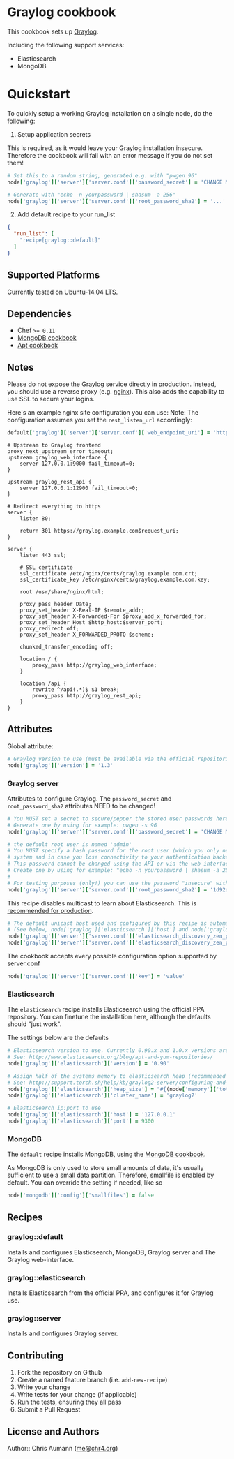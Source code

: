 # Graylog cookbook

This cookbook sets up [Graylog](http://graylog.org).

Including the following support services:

- Elasticsearch
- MongoDB

# Quickstart

To quickly setup a working Graylog installation on a single node, do the following:

1. Setup application secrets

  This is required, as it would leave your Graylog installation insecure. Therefore the cookbook
  will fail with an error message if you do not set them!

  ```ruby
  # Set this to a random string, generated e.g. with "pwgen 96"
  node['graylog']['server']['server.conf']['password_secret'] = 'CHANGE ME!'

  # Generate with "echo -n yourpassword | shasum -a 256"
  node['graylog']['server']['server.conf']['root_password_sha2'] = '...'
  ```

2. Add default recipe to your run\_list

  ```json
  {
    "run_list": [
      "recipe[graylog::default]"
    ]
  }
  ```


## Supported Platforms

Currently tested on Ubuntu-14.04 LTS.

## Dependencies

- Chef `>= 0.11`
- [MongoDB cookbook](https://github.com/hipsnip-cookbooks/mongodb)
- [Apt cookbook](https://github.com/opscode-cookbooks/apt)


## Notes

Please do not expose the Graylog service directly in production. Instead, you
should use a reverse proxy (e.g. [nginx](http://nginx.org)).
This also adds the capability to use SSL to secure your logins.

Here's an example nginx site configuration you can use:
Note: The configuration assumes you set the `rest_listen_url` accordingly:

```ruby
default['graylog']['server']['server.conf']['web_endpoint_uri'] = 'https://graylog.example.com/api/'
```

```
# Upstream to Graylog frontend
proxy_next_upstream error timeout;
upstream graylog_web_interface {
    server 127.0.0.1:9000 fail_timeout=0;
}

upstream graylog_rest_api {
    server 127.0.0.1:12900 fail_timeout=0;
}

# Redirect everything to https
server {
    listen 80;

    return 301 https://graylog.example.com$request_uri;
}

server {
    listen 443 ssl;

    # SSL certificate
    ssl_certificate /etc/nginx/certs/graylog.example.com.crt;
    ssl_certificate_key /etc/nginx/certs/graylog.example.com.key;

    root /usr/share/nginx/html;

    proxy_pass_header Date;
    proxy_set_header X-Real-IP $remote_addr;
    proxy_set_header X-Forwarded-For $proxy_add_x_forwarded_for;
    proxy_set_header Host $http_host:$server_port;
    proxy_redirect off;
    proxy_set_header X_FORWARDED_PROTO $scheme;

    chunked_transfer_encoding off;

    location / {
        proxy_pass http://graylog_web_interface;
    }

    location /api {
        rewrite ^/api(.*)$ $1 break;
        proxy_pass http://graylog_rest_api;
    }
}
```


## Attributes

Global attribute:

```ruby
# Graylog version to use (must be available via the official repositories)
node['graylog']['version'] = '1.3'
```

### Graylog server

Attributes to configure Graylog.
The `password_secret` and `root_password_sha2` attributes NEED to be changed!

```ruby
# You MUST set a secret to secure/pepper the stored user passwords here. Use at least 64 characters.
# Generate one by using for example: pwgen -s 96
node['graylog']['server']['server.conf']['password_secret'] = 'CHANGE ME!'

# the default root user is named 'admin'
# You MUST specify a hash password for the root user (which you only need to initially set up the
# system and in case you lose connectivity to your authentication backend)
# This password cannot be changed using the API or via the web interface.
# Create one by using for example: "echo -n yourpassword | shasum -a 256"
#
# For testing purposes (only!) you can use the password "insecure" with the following hash
node['graylog']['server']['server.conf']['root_password_sha2'] = '1d92dae504a70fbcae6d3721a55d7eacaf94d3133ea5f0394b7d203d64841110'
```

This recipe disables multicast to learn about Elasticsearch. This is [recommended for production](http://support.torch.sh/help/kb/graylog2-server/configuring-and-tuning-elasticsearch-for-graylog2-v0200).

```ruby
# The default unicast host used and configured by this recipe is automatically retrieved from the Elasticsearch attributes
# (See below, node['graylog']['elasticsearch']['host'] and node['graylog']['elasticsearch']['port'])
node['graylog']['server']['server.conf']['elasticsearch_discovery_zen_ping_multicast_enabled'] = false
node['graylog']['server']['server.conf']['elasticsearch_discovery_zen_ping_unicast_hosts'] = '127.0.0.1:1234'
```

The cookbook accepts every possible configuration option supported by server.conf

```ruby
node['graylog']['server']['server.conf']['key'] = 'value'
```


### Elasticsearch

The `elasticsearch` recipe installs Elasticsearch using the official PPA repository.
You can finetune the installation here, although the defaults should "just work".

The settings below are the defaults

```ruby
# Elasticsearch version to use. Currently 0.90.x and 1.0.x versions are available
# See: http://www.elasticsearch.org/blog/apt-and-yum-repositories/
node['graylog']['elasticsearch']['version'] = '0.90'

# Assign half of the systems memory to elasticsearch heap (recommended setting)
# See: http://support.torch.sh/help/kb/graylog2-server/configuring-and-tuning-elasticsearch-for-graylog2-v0200
node['graylog']['elasticsearch']['heap_size'] = "#{(node['memory']['total'].to_i / 1024 / 2).to_i}m"
node['graylog']['elasticsearch']['cluster_name'] = 'graylog2'

# Elasticsearch ip:port to use
node['graylog']['elasticsearch']['host'] = '127.0.0.1'
node['graylog']['elasticsearch']['port'] = 9300
```


### MongoDB

The `default` recipe installs MongoDB, using the [MongoDB cookbook](https://github.com/hipsnip-cookbooks/mongodb).

As MongoDB is only used to store small amounts of data, it's usually sufficient to use a small data partition. Therefore, smallfile is enabled by default.
You can override the setting if needed, like so

```ruby
node['mongodb']['config']['smallfiles'] = false
```


## Recipes

### graylog::default

Installs and configures Elasticsearch, MongoDB, Graylog server and The Graylog web-interface.

### graylog::elasticsearch

Installs Elasticsearch from the official PPA, and configures it for Graylog use.

### graylog::server

Installs and configures Graylog server.


## Contributing

1. Fork the repository on Github
2. Create a named feature branch (i.e. `add-new-recipe`)
3. Write your change
4. Write tests for your change (if applicable)
5. Run the tests, ensuring they all pass
6. Submit a Pull Request

## License and Authors

Author:: Chris Aumann (<me@chr4.org>)
